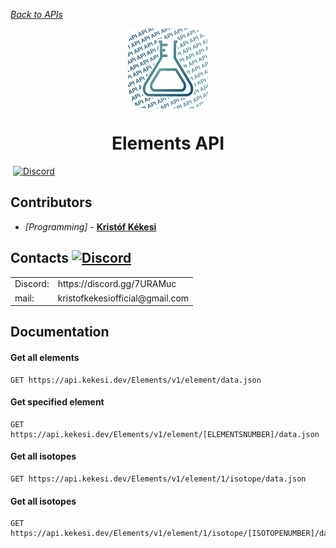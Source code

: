 [*Back to APIs*](https://github.com/KristofKekesi/APIs#readme)
<p align="center">
   <img width="128" align="center" src="elements-api.svg"></p>
<h1 align="center">
  Elements API
</h1>

<img src="https://img.shields.io/badge/Contributors-1-blue.svg" alt=""> [![Discord](https://img.shields.io/discord/639186082214445116.svg?label=&logo=discord&logoColor=ffffff&color=7389D8&labelColor=6A7EC2)](https://discord.gg/7URAMuc)

## Contributors <img src="https://img.shields.io/badge/1-blue.svg" alt="">
* _[Programming]_  - [__Kristóf Kékesi__](https://github.com/KristofKekesi)
 
## Contacts [![Discord](https://img.shields.io/discord/639186082214445116.svg?label=&logo=discord&logoColor=ffffff&color=7389D8&labelColor=6A7EC2)](https://discord.gg/7URAMuc)

<table>
 <tr><td>
  Discord:
 </td><td>
  https://discord.gg/7URAMuc
 </td></tr>
 <tr><td>
  mail:
 </td><td>
  kristofkekesiofficial@gmail.com
 </td></tr>
</table>

## Documentation

#### Get all elements
```http
GET https://api.kekesi.dev/Elements/v1/element/data.json
```

#### Get specified element
```http
GET https://api.kekesi.dev/Elements/v1/element/[ELEMENTSNUMBER]/data.json
```

#### Get all isotopes
```http
GET https://api.kekesi.dev/Elements/v1/element/1/isotope/data.json
```

#### Get all isotopes
```http
GET https://api.kekesi.dev/Elements/v1/element/1/isotope/[ISOTOPENUMBER]/data.json
```
